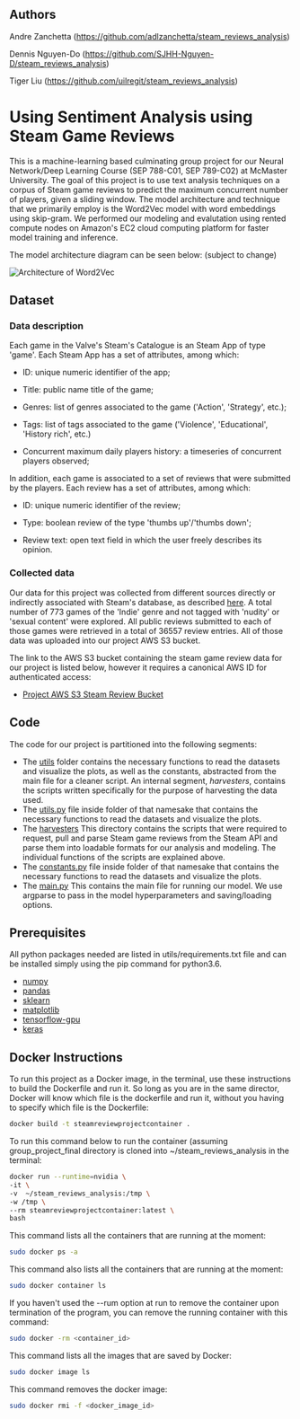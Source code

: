 ## Authors 

Andre Zanchetta (https://github.com/adlzanchetta/steam_reviews_analysis)

Dennis Nguyen-Do (https://github.com/SJHH-Nguyen-D/steam_reviews_analysis)

Tiger Liu (https://github.com/uilregit/steam_reviews_analysis)


# Using Sentiment Analysis using Steam Game Reviews

This is a machine-learning based culminating group project for our Neural Network/Deep Learning Course (SEP 788-C01, SEP 789-C02) at McMaster University. The goal of this project is to use text analysis techniques on a corpus of Steam game reviews to predict the maximum concurrent number of players, given a sliding window. The model architecture and technique that we primarily employ is the Word2Vec model with word embeddings using skip-gram. We performed our modeling and evalutation using rented compute nodes on Amazon's EC2 cloud computing platform for faster model training and inference.

The model architecture diagram can be seen below: (subject to change)


![Architecture of Word2Vec](https://github.com/adlzanchetta/steam_reviews_analysis/word2vec_skipgram_architecture.png)


## Dataset

### Data description

Each game in the Valve's Steam's Catalogue is an Steam App of type 'game'. Each Steam App has a set of attributes, among which:

- ID: unique numeric identifier of the app;

- Title: public name title of the game;

- Genres: list of genres associated to the game ('Action', 'Strategy', etc.);

- Tags: list of tags associated to the game ('Violence', 'Educational', 'History rich', etc.)

- Concurrent maximum daily players history: a timeseries of concurrent players observed;

In addition, each game is associated to a set of reviews that were submitted by the players. Each review has a set of attributes, among which:

- ID: unique numeric identifier of the review;

- Type: boolean review of the type 'thumbs up'/'thumbs down';

- Review text: open text field in which the user freely describes its opinion.

### Collected data

Our data for this project was collected from different sources directly or indirectly associated with Steam's database, as described [here](utils/harvesters/README.md). A total number of 773 games of the 'Indie' genre and not tagged with 'nudity' or 'sexual content' were explored. All public reviews submitted to each of those games were retrieved in a total of 36557 review entries. All of those data was uploaded into our project AWS S3 bucket.

The link to the AWS S3 bucket containing the steam game review data for our project is listed below, however it requires a canonical AWS ID for authenticated access:
* [Project AWS S3 Steam Review Bucket](https://s3.console.aws.amazon.com/s3/buckets/steamreviewbucket/reviews/?region=us-east-1)


## Code
The code for our project is partitioned into the following segments:

* The [utils](https://github.com/adlzanchetta/steam_reviews_analysis/master/utils/) folder contains the necessary functions to read the datasets and visualize the plots, as well as the constants, abstracted from the main file for a cleaner script. An internal segment, *harvesters*, contains the scripts written specifically for the purpose of harvesting the data used.
* The [utils.py](https://github.com/adlzanchetta/steam_reviews_analysis/master/utils/utils.py) file inside folder of that namesake that contains the necessary functions to read the datasets and visualize the plots.
* The [harvesters](https://github.com/adlzanchetta/steam_reviews_analysis/master/utils/harvesters/) This directory contains the scripts that were required to request, pull and parse Steam game reviews from the Steam API and parse them into loadable formats for our analysis and modeling. The individual functions of the scripts are explained above.
* The [constants.py](https://github.com/adlzanchetta/steam_reviews_analysis/master/utils/constants.py) file inside folder of that namesake that contains the necessary functions to read the datasets and visualize the plots.
* The [main.py](https://github.com/adlzanchetta/steam_reviews_analysis/master/utils/main.py) This contains the main file for running our model. We use argparse to pass in the model hyperparameters and saving/loading options.

## Prerequisites
All python packages needed are listed in utils/requirements.txt file and can be installed simply using the pip command for python3.6.

* [numpy](http://www.numpy.org/)  
* [pandas](https://pandas.pydata.org/)  
* [sklearn](http://scikit-learn.org/stable/)  
* [matplotlib](https://matplotlib.org/)  
* [tensorflow-gpu](https://www.tensorflow.org/)  
* [keras](https://keras.io/)


## Docker Instructions

To run this project as a Docker image, in the terminal, use these instructions to build the Dockerfile and run it. So long as you are in the same director, Docker will know which file is the dockerfile and run it, without you having to specify which file is the Dockerfile:
```bash
docker build -t steamreviewprojectcontainer .
```
To run this command below to run the container (assuming group_project_final directory is cloned into ~/steam_reviews_analysis in the terminal:
```bash
docker run --runtime=nvidia \
-it \
-v  ~/steam_reviews_analysis:/tmp \
-w /tmp \
--rm steamreviewprojectcontainer:latest \
bash
```
This command lists all the containers that are running at the moment:
```bash
sudo docker ps -a
```
This command also lists all the containers that are running at the moment:
```bash
sudo docker container ls
```
If you haven't used the --rum option at run to remove the container upon termination of the program, you can remove the running container with this command:
```bash
sudo docker -rm <container_id>
```
This command lists all the images that are saved by Docker:
```bash
sudo docker image ls
```
This command removes the docker image:
```bash
sudo docker rmi -f <docker_image_id>
```
